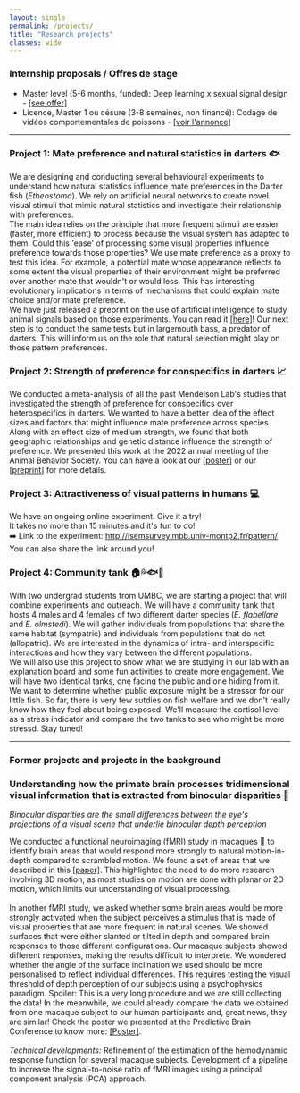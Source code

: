 ```yaml
---
layout: single
permalink: /projects/
title: "Research projects"
classes: wide
---
```


### Internship proposals / Offres de stage
- Master level (5-6 months, funded): Deep learning x sexual signal design - <a href="/pdf/Master_internship.pdf" target="_blank">[see offer]</a>
- Licence, Master 1 ou césure (3-8 semaines, non financé): Codage de vidéos comportementales de poissons - <a href="/pdf/stage_video_poisson.pdf" target="_blank">[voir l'annonce]</a>

-----------

### Project 1: Mate preference and natural statistics in darters 🐟
We are designing and conducting several behavioural experiments to understand how natural statistics influence mate preferences in the Darter fish (*Etheostoma*). We rely on artificial neural networks to create novel visual stimuli that mimic natural statistics and investigate their relationship with preferences. <br>
The main idea relies on the principle that more frequent stimuli are easier (faster, more efficient) to process because the visual system has adapted to them. Could this 'ease' of processing some visual properties influence preference towards those properties? 
We use mate preference as a proxy to test this idea. For example, a potential mate whose appearance reflects to some extent the visual properties of their environment might be preferred over another mate that wouldn't or would less. This has interesting evolutionary implications in terms of mechanisms that could explain mate choice and/or mate preference.<br>
We have just released a preprint on the use of artificial intelligence to study animal signals based on those experiments. You can read it <a href="https://www.biorxiv.org/content/10.1101/2023.03.13.532060v1" target="_blank">[here]</a>!
Our next step is to conduct the same tests but in largemouth bass, a predator of darters. This will inform us on the role that natural selection might play on those pattern preferences.


### Project 2: Strength of preference for conspecifics in darters 📈
We conducted a meta-analysis of all the past Mendelson Lab's studies that investigated the strength of preference for conspecifics over heterospecifics in darters. We wanted to have a better idea of the effect sizes and factors that might influence mate preference across species. <br> 
Along with an effect size of medium strength, we found that both geographic relationships and genetic distance influence the strength of preference. We presented this work at the 2022 annual meeting of the Animal Behavior Society. You can have a look at our <a href="/pdf/Poster_ABS2022.pdf" target="_blank">[poster]</a> or our <a href="https://ecoevorxiv.org/repository/view/4789/" target="_blank">[preprint]</a> for more details.

### Project 3: Attractiveness of visual patterns in humans 💻
We have an ongoing online experiment. Give it a try! <br>
It takes no more than 15 minutes and it's fun to do! <br>
➡️ Link to the experiment: <a href="http://isemsurvey.mbb.univ-montp2.fr/pattern/">http://isemsurvey.mbb.univ-montp2.fr/pattern/</a>  <br>
You can also share the link around you!

### Project 4: Community tank 🏠💦🐟🐠
With two undergrad students from UMBC, we are starting a project that will combine experiments and outreach. We will have a community tank that hosts 4 males and 4 females of two different darter species (*E. flabellare* and *E. olmstedi*). We will gather individuals from populations that share the same habitat (sympatric) and individuals from populations that do not (allopatric). We are interested in the dynamics of intra- and interspecific interactions and how they vary between the different populations. <br>
We will also use this project to show what we are studying in our lab with an explanation board and some fun activities to create more engagement. We will have two identical tanks, one facing the public and one hiding from it. We want to determine whether public exposure might be a stressor for our little fish. So far, there is very few sutdies on fish welfare and we don't really know how they feel about being exposed. We'll measure the cortisol level as a stress indicator and compare the two tanks to see who might be more stressd. Stay tuned! 

-----------

### Former projects and projects in the background

### Understanding how the primate brain processes tridimensional visual information that is extracted from binocular disparities 🧠 <br>
*Binocular disparities are the small differences between the eye's projections of a visual scene that underlie binocular depth perception*

We conducted a functional neuroimaging (fMRI) study in macaques 🐒 to identify brain areas that would respond more strongly to natural motion-in-depth compared to scrambled motion. We found a set of areas that we described in this <a href="https://academic.oup.com/cercor/article/30/8/4528/5811848"> [paper]</a>. This highlighted the need to do more research involving 3D motion, as most studies on motion are done with planar or 2D motion, which limits our understanding of visual processing. <br><br>
In another fMRI study, we asked whether some brain areas would be more strongly activated when the subject perceives a stimulus that is made of visual properties that are more frequent in natural scenes. We showed surfaces that were either slanted or tilted in depth and compared brain responses to those different configurations. Our macaque subjects showed different responses, making the results difficult to interprete. We wondered whether the angle of the surface inclination we used should be more personalised to reflect individual differences. This requires testing the visual threshold of depth perception of our subjects using a psychophysics paradigm. Spoiler: This is a very long procedure and we are still collecting the data! In the meanwhile, we could already compare the data we obtained from one macaque subject to our human participants and, great news, they are similar! Check the poster we presented at the Predictive Brain Conference to know more: <a href="/pdf/Poster_Marseille.pdf" target="_blank">[Poster]</a>.<br><br>
*Technical developments:* Refinement of the estimation of the hemodynamic response function for several macaque subjects. Development of a pipeline to increase the signal-to-noise ratio of fMRI images using a principal component analysis (PCA) approach.  


